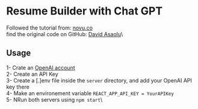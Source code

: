 # Resume Builder with Chat GPT
Followed the tutorial from: [novu.co](https://novu.co/blog/creating-a-resume-builder-with-react-nodejs-and-ai/)\
find the original code on GitHub: [David Asaolu](https://github.com/novuhq/blog/tree/main/resume-builder-with-react-chatgpt-nodejs)\

## Usage
1- Crate an [OpenAI account](https://openai.com/api)\
2- Create an API Key\
3- Create a [.]env file inside the `server` directory, and add your OpenAI API key there\
4- Make an environement variable `REACT_APP_API_KEY = YourAPIKey`\
5- NRun both servers using `npm start`\



